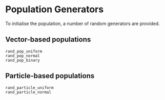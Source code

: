 # Population Generators

To initialise the population, a number of random generators are provided.

## Vector-based populations

```@docs
rand_pop_uniform
rand_pop_normal
rand_pop_binary
```

## Particle-based populations

```@docs
rand_particle_uniform
rand_particle_normal
```
